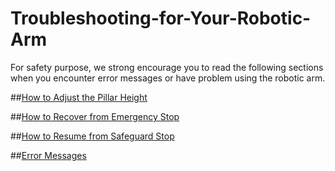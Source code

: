# Troubleshooting-for-Your-Robotic-Arm

For safety purpose, we strong encourage you to read the following sections when you encounter error messages or have problem using the robotic arm.

##[How to Adjust the Pillar Height](Adjust-Pillar-Height.md)

##[How to Recover from Emergency Stop](Emergency-Stop-Recover.md)

##[How to Resume from Safeguard Stop](Safeguard-Stop-Resume.md)

##[Error Messages](Error-Message.md)
